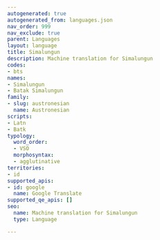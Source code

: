 ```yaml
---
autogenerated: true
autogenerated_from: languages.json
nav_order: 999
nav_exclude: true
parent: Languages
layout: language
title: Simalungun
description: Machine translation for Simalungun
codes:
- bts
names:
- Simalungun
- Batak Simalungun
family:
- slug: austronesian
  name: Austronesian
scripts:
- Latn
- Batk
typology:
  word_order:
  - VSO
  morphosyntax:
  - agglutinative
territories:
- id
supported_apis:
- id: google
  name: Google Translate
supported_qe_apis: []
seo:
  name: Machine translation for Simalungun
  type: Language

---
```


